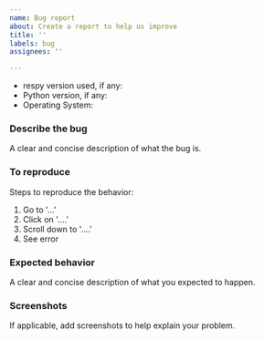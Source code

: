 ```yaml
---
name: Bug report
about: Create a report to help us improve
title: ''
labels: bug
assignees: ''

---
```


* respy version used, if any:
* Python version, if any:
* Operating System:

### Describe the bug

A clear and concise description of what the bug is.

### To reproduce

Steps to reproduce the behavior:

1. Go to '...'
2. Click on '....'
3. Scroll down to '....'
4. See error

### Expected behavior

A clear and concise description of what you expected to happen.

### Screenshots

If applicable, add screenshots to help explain your problem.

